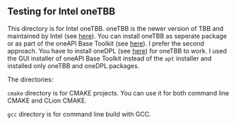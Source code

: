 ## Testing for Intel oneTBB

This directory is for Intel oneTBB. oneTBB is the newer version of TBB and maintained by Intel (see [here][1]).  You can install oneTBB as seperate package  or as part of the oneAPI Base Toolkit (see [here][2]). I prefer the second approach. You have to install oneDPL (see [here][3]) for oneTBB to work. I used the GUI installer of oneAPI Base Toolkit instead of the `apt` installer and installed only oneTBB and oneDPL packages.

The directories:

`cmake` directory is for CMAKE projects. You can use it for both command line CMAKE and CLion CMAKE.

`gcc` directory is for command line build with GCC.


[1]: https://www.intel.com/content/www/us/en/developer/tools/oneapi/onetbb.html "Intel oneTBB"
[2]: https://www.intel.com/content/www/us/en/developer/tools/oneapi/base-toolkit.html "Intel oneAPI Base Toolkit"
[3]: https://www.intel.com/content/www/us/en/developer/tools/oneapi/dpc-library.html "Intel oneDPL"
